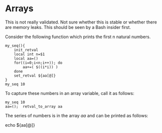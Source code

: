 # Arrays

This is not really validated. Not sure whether this is stable or whether there are memory leaks.
This should be seen by a Bash insider first.

Consider the following function which prints the first n natural numbers.

    my_seq(){
        init_retval
        local int n=$1
        local aa=()
        for((i=0;i<n;i++)); do
            aa+=( $((i*i)) )
        done
        set_retval ${aa[@]}
    }
    my_seq 10



To capture these numbers in an array variable, call it as follows:


    my_seq 10
    aa=();  retval_to_array aa

The series of numbers is in the array *aa* and can be printed as follows:

echo ${aa[@]}
